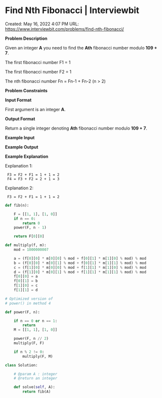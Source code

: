 # Find Nth Fibonacci | Interviewbit

Created: May 16, 2022 4:07 PM
URL: https://www.interviewbit.com/problems/find-nth-fibonacci/

**Problem Description**

Given an integer **A** you need to find the **Ath** fibonacci number modulo **109 + 7**.

The first fibonacci number F1 = 1

The first fibonacci number F2 = 1

The nth fibonacci number Fn = Fn-1 + Fn-2 (n > 2)

**Problem Constraints**

**Input Format**

First argument is an integer **A**.

**Output Format**

Return a single integer denoting **Ath** fibonacci number modulo **109 + 7**.

**Example Input**

**Example Output**

**Example Explanation**

Explanation 1:

```
 F3 = F2 + F1 = 1 + 1 = 2
 F4 = F3 + F2 = 2 + 1 = 3

```

Explanation 2:

```
 F3 = F2 + F1 = 1 + 1 = 2

```

```python
def fib(n):

    F = [[1, 1], [1, 0]]
    if n == 0:
        return 0
    power(F, n - 1)

    return F[0][0]

def multiply(f, m):
    mod = 1000000007

    a = (f[0][0] * m[0][0] % mod + f[0][1] * m[1][0] % mod) % mod
    b = (f[0][0] * m[0][1] % mod + f[0][1] * m[1][1] % mod) % mod
    c = (f[1][0] * m[0][0] % mod + f[1][1] * m[1][0] % mod) % mod
    d = (f[1][0] * m[0][1] % mod + f[1][1] * m[1][1] % mod) % mod
    f[0][0] = a
    f[0][1] = b
    f[1][0] = c
    f[1][1] = d

# Optimized version of
# power() in method 4

def power(F, n):

    if n == 0 or n == 1:
        return
    M = [[1, 1], [1, 0]]

    power(F, n // 2)
    multiply(F, F)

    if n % 2 != 0:
        multiply(F, M)

class Solution:

    # @param A : integer
    # @return an integer

    def solve(self, A):
        return fib(A)
```